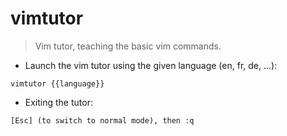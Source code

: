 # vimtutor

> Vim tutor, teaching the basic vim commands.

- Launch the vim tutor using the given language (en, fr, de, ...):

`vimtutor {{language}}`

- Exiting the tutor:

`[Esc] (to switch to normal mode), then :q`
